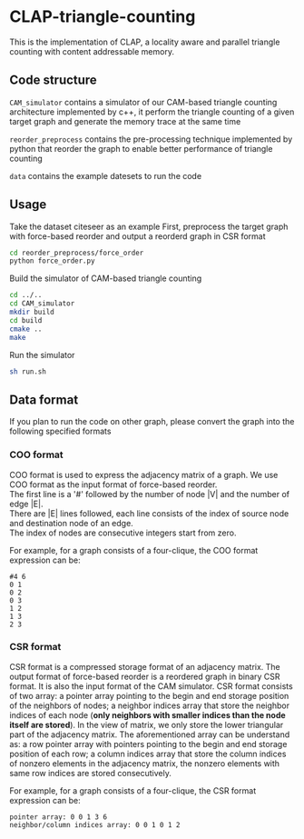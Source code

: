 # CLAP-triangle-counting
This is the implementation of CLAP, a locality aware and parallel triangle counting with content addressable memory.

## Code structure
`CAM_simulator` contains a simulator of our CAM-based triangle counting architecture implemented by c++, it perform the triangle counting of a given target graph and generate the memory trace at the same time  

`reorder_preprocess` contains the pre-processing technique implemented by python that reorder the graph to enable better performance of triangle counting  

`data` contains the example datesets to run the code  

## Usage

Take the dataset citeseer as an example
First, preprocess the target graph with force-based reorder and output a reorderd graph in CSR format  
```bash
cd reorder_preprocess/force_order
python force_order.py
```

Build the simulator of CAM-based triangle counting
```bash
cd ../..
cd CAM_simulator
mkdir build
cd build
cmake ..
make
```

Run the simulator
```bash
sh run.sh
```

## Data format
If you plan to run the code on other graph, please convert the graph into the following specified formats
### COO format
COO format is used to express the adjacency matrix of a graph. We use COO format as the input format of force-based reorder.  
The first line is a '#' followed by the number of node |V| and the number of edge |E|.  
There are |E| lines followed, each line consists of the index of source node and destination node of an edge.  
The index of nodes are consecutive integers start from zero.  

For example, for a graph consists of a four-clique, the COO format expression can be:
```
#4 6
0 1
0 2
0 3
1 2
1 3
2 3
```

### CSR format
CSR format is a compressed storage format of an adjacency matrix. The output format of force-based reorder is a reordered graph in binary CSR format. It is also the input format of the CAM simulator.
CSR format consists of two array: a pointer array pointing to the begin and end storage position of the neighbors of nodes; a neighbor indices array that store the neighbor indices of each node (**only neighbors with smaller indices than the node itself are stored**).
In the view of matrix, we only store the lower triangular part of the adjacency matrix. The aforementioned array can be understand as: a row pointer array with pointers pointing to the begin and end storage position of each row; a column indices array that store the column indices of nonzero elements in the adjacency matrix, the nonzero elements with same row indices are stored consecutively.

For example, for a graph consists of a four-clique, the CSR format expression can be:
```
pointer array: 0 0 1 3 6
neighbor/column indices array: 0 0 1 0 1 2
```